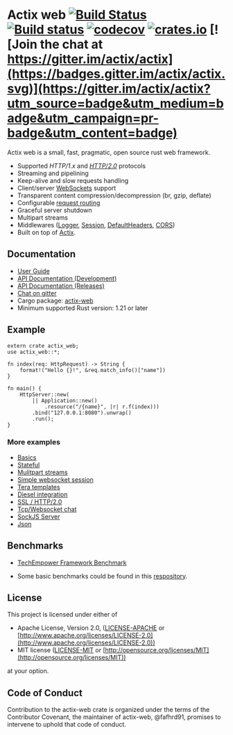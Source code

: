 # Actix web [![Build Status](https://travis-ci.org/actix/actix-web.svg?branch=master)](https://travis-ci.org/actix/actix-web) [![Build status](https://ci.appveyor.com/api/projects/status/kkdb4yce7qhm5w85/branch/master?svg=true)](https://ci.appveyor.com/project/fafhrd91/actix-web-hdy9d/branch/master) [![codecov](https://codecov.io/gh/actix/actix-web/branch/master/graph/badge.svg)](https://codecov.io/gh/actix/actix-web) [![crates.io](http://meritbadge.herokuapp.com/actix-web)](https://crates.io/crates/actix-web) [![Join the chat at https://gitter.im/actix/actix](https://badges.gitter.im/actix/actix.svg)](https://gitter.im/actix/actix?utm_source=badge&utm_medium=badge&utm_campaign=pr-badge&utm_content=badge)

Actix web is a small, fast, pragmatic, open source rust web framework.

* Supported *HTTP/1.x* and [*HTTP/2.0*](https://actix.github.io/actix-web/guide/qs_13.html) protocols
* Streaming and pipelining
* Keep-alive and slow requests handling
* Client/server [WebSockets](https://actix.github.io/actix-web/guide/qs_9.html) support
* Transparent content compression/decompression (br, gzip, deflate)
* Configurable [request routing](https://actix.github.io/actix-web/guide/qs_5.html)
* Graceful server shutdown
* Multipart streams
* Middlewares ([Logger](https://actix.github.io/actix-web/guide/qs_10.html#logging),
  [Session](https://actix.github.io/actix-web/guide/qs_10.html#user-sessions),
  [DefaultHeaders](https://actix.github.io/actix-web/guide/qs_10.html#default-headers),
  [CORS](https://actix.github.io/actix-web/actix_web/middleware/cors/index.html))
* Built on top of [Actix](https://github.com/actix/actix).

## Documentation

* [User Guide](http://actix.github.io/actix-web/guide/)
* [API Documentation (Development)](http://actix.github.io/actix-web/actix_web/)
* [API Documentation (Releases)](https://docs.rs/actix-web/)
* [Chat on gitter](https://gitter.im/actix/actix)
* Cargo package: [actix-web](https://crates.io/crates/actix-web)
* Minimum supported Rust version: 1.21 or later

## Example

```rust,ignore
extern crate actix_web;
use actix_web::*;

fn index(req: HttpRequest) -> String {
    format!("Hello {}!", &req.match_info()["name"])
}

fn main() {
    HttpServer::new(
        || Application::new()
            .resource("/{name}", |r| r.f(index)))
        .bind("127.0.0.1:8080").unwrap()
        .run();
}
```

### More examples

* [Basics](https://github.com/actix/actix-web/tree/master/examples/basics/)
* [Stateful](https://github.com/actix/actix-web/tree/master/examples/state/)
* [Mulitpart streams](https://github.com/actix/actix-web/tree/master/examples/multipart/)
* [Simple websocket session](https://github.com/actix/actix-web/tree/master/examples/websocket/)
* [Tera templates](https://github.com/actix/actix-web/tree/master/examples/template_tera/)
* [Diesel integration](https://github.com/actix/actix-web/tree/master/examples/diesel/)
* [SSL / HTTP/2.0](https://github.com/actix/actix-web/tree/master/examples/tls/)
* [Tcp/Websocket chat](https://github.com/actix/actix-web/tree/master/examples/websocket-chat/)
* [SockJS Server](https://github.com/actix/actix-sockjs)
* [Json](https://github.com/actix/actix-web/tree/master/examples/json/)

## Benchmarks

* [TechEmpower Framework Benchmark](https://www.techempower.com/benchmarks/#section=data-r15&hw=ph&test=plaintext)

* Some basic benchmarks could be found in this [respository](https://github.com/fafhrd91/benchmarks).

## License

This project is licensed under either of

* Apache License, Version 2.0, ([LICENSE-APACHE](LICENSE-APACHE) or [http://www.apache.org/licenses/LICENSE-2.0](http://www.apache.org/licenses/LICENSE-2.0))
* MIT license ([LICENSE-MIT](LICENSE-MIT) or [http://opensource.org/licenses/MIT](http://opensource.org/licenses/MIT))

at your option.

## Code of Conduct

Contribution to the actix-web crate is organized under the terms of the
Contributor Covenant, the maintainer of actix-web, @fafhrd91, promises to
intervene to uphold that code of conduct.
